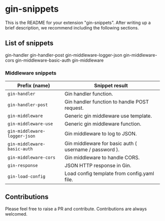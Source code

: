 # gin-snippets 

This is the README for your extension "gin-snippets". After writing up a brief description, we recommend including the following sections.

## List of snippets
gin-handler
gin-handler-post
gin-middleware-logger-json
gin-middleware-cors
gin-middleware-basic-auth
gin-middleware
### Middleware snippets

| Prefix (name)                                 | Snippet result                                          |
|-----------------------------------------------|---------------------------------------------------------|
| `gin-handler`                  | Gin handler function.                             |
| `gin-handler-post`           | Gin handler function to handle POST request.                    |
| `gin-middleware`            | Generic gin middleware use template.                       |
| `gin-middleware-use`            | Generic gin middleware function.                       |
| `gin-middleware-logger-json`             | Gin middleware to log to JSON.                |
| `gin-middleware-basic-auth`      | Gin middleware for basic auth ( username / password ).       |
| `gin-middleware-cors`       | Gin middleware to handle CORS.          |
| `gin-response`       | JSON HTTP response in Gin.          |
| `gin-load-config`       | Load config template from config.yaml file.          |


## Contributions

Please feel free to raise a PR and contribute. Contributions are always welcomed.

